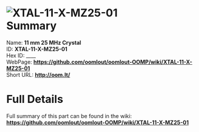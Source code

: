 
![XTAL-11-X-MZ25-01](https://github.com/oomlout/oomlout-OOMP/blob/master/parts/XTAL-11-X-MZ25-01/XTAL-11-X-MZ25-01_420.jpg)   
Summary
=================
  
Name: __11 mm 25 MHz Crystal__    
ID: __XTAL-11-X-MZ25-01__   
Hex ID: ____   
WebPage: __https://github.com/oomlout/oomlout-OOMP/wiki/XTAL-11-X-MZ25-01__   
Short URL: __http://oom.lt/__   

Full Details
==========================
Full summary of this part can be found in the wiki:   
__https://github.com/oomlout/oomlout-OOMP/wiki/XTAL-11-X-MZ25-01__    

